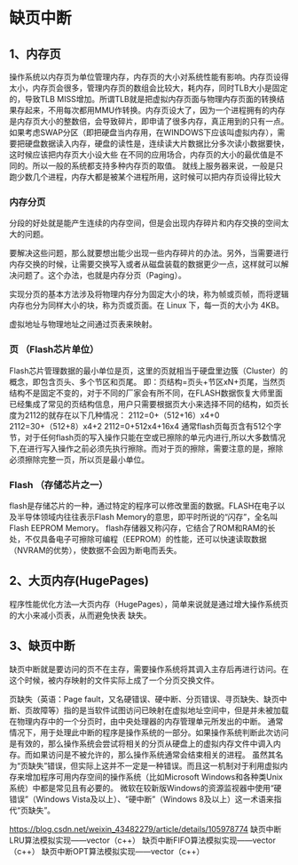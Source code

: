 # 缺页中断

## 1、内存页
操作系统以内存页为单位管理内存，内存页的大小对系统性能有影响。内存页设得太小，内存页会很多，管理内存页的数组会比较大，耗内存，同时TLB大小是固定的，导致TLB MISS增加。所谓TLB就是把虚拟内存页面与物理内存页面的转换结果存起来，不用每次都用MMU作转换。内存页设大了，因为一个进程拥有的内存是内存页大小的整数倍，会导致碎片，即申请了很多内存，真正用到的只有一点。如果考虑SWAP分区（即把硬盘当内存用，在WINDOWS下应该叫虚拟内存），需要把硬盘数据读入内存，硬盘的读性是，连续读大片数据比分多次读小数据要快，这时候应该把内存页大小设大些
在不同的应用场合，内存页的大小的最优值是不同的。所以一般的系统都支持多种内存页的取值。
就线上服务器来说，一般是只跑少数几个进程，内存大都是被某个进程所用，这时候可以把内存页设得比较大

### 内存分页
分段的好处就是能产生连续的内存空间，但是会出现内存碎片和内存交换的空间太大的问题。

要解决这些问题，那么就要想出能少出现一些内存碎片的办法。另外，当需要进行内存交换的时候，让需要交换写入或者从磁盘装载的数据更少一点，这样就可以解决问题了。这个办法，也就是内存分页（Paging）。

实现分页的基本方法涉及将物理内存分为固定大小的块，称为帧或页帧，而将逻辑内存也分为同样大小的块，称为页或页面。在 Linux 下，每一页的大小为 4KB。

虚拟地址与物理地址之间通过页表来映射。

### 页 （Flash芯片单位）
Flash芯片管理数据的最小单位是页，这里的页就相当于硬盘里边簇（Cluster）的概念，即包含页头、多个节区和页尾。
即：页结构=页头+节区xN+页尾，当然页结构不是固定不变的，对于不同的厂家会有所不同，在FLASH数据恢复大师里面已经集成了常见的页结构信息，用户只需要根据页大小来选择不同的结构，如页长度为2112的就存在以下几种情况：
2112=0+（512+16）x4+0
2112=30+（512+8）x4+2
2112=0+512x4+16x4
通常flash页每页含有512个字节，对于任何flash页的写入操作只能在空或已擦除的单元内进行,所以大多数情况下,在进行写入操作之前必须先执行擦除。而对于页的擦除，需要注意的是，擦除必须擦除完整一页，所以页是最小单位。

### Flash （存储芯片之一）
flash是存储芯片的一种，通过特定的程序可以修改里面的数据。FLASH在电子以及半导体领域内往往表示Flash Memory的意思，即平时所说的“闪存”，全名叫Flash EEPROM Memory。
flash存储器又称闪存，它结合了ROM和RAM的长处，不仅具备电子可擦除可编程（EEPROM）的性能，还可以快速读取数据（NVRAM的优势），使数据不会因为断电而丢失。

## 2、大页内存(HugePages)
程序性能优化方法—大页内存（HugePages），简单来说就是通过增大操作系统页的大小来减小页表，从而避免快表 缺失。



## 3、缺页中断
缺页中断就是要访问的页不在主存，需要操作系统将其调入主存后再进行访问。在这个时候，被内存映射的文件实际上成了一个分页交换文件。

页缺失（英语：Page fault，又名硬错误、硬中断、分页错误、寻页缺失、缺页中断、页故障等）指的是当软件试图访问已映射在虚拟地址空间中，但是并未被加载在物理内存中的一个分页时，由中央处理器的内存管理单元所发出的中断。
通常情况下，用于处理此中断的程序是操作系统的一部分。如果操作系统判断此次访问是有效的，那么操作系统会尝试将相关的分页从硬盘上的虚拟内存文件中调入内存。而如果访问是不被允许的，那么操作系统通常会结束相关的进程。
虽然其名为“页缺失”错误，但实际上这并不一定是一种错误。而且这一机制对于利用虚拟内存来增加程序可用内存空间的操作系统（比如Microsoft Windows和各种类Unix系统）中都是常见且有必要的。
微软在较新版Windows的资源监视器中使用“硬错误”（Windows Vista及以上）、“硬中断”（Windows 8及以上）这一术语来指代“页缺失”。

https://blog.csdn.net/weixin_43482279/article/details/105978774
缺页中断LRU算法模拟实现——vector（c++）
缺页中断FIFO算法模拟实现——vector（c++）
缺页中断OPT算法模拟实现——vector（c++）

